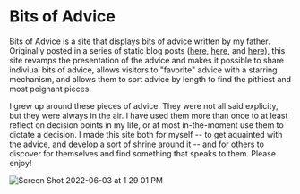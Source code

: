# Bits of Advice

Bits of Advice is a site that displays bits of advice written by my father. Originally posted in a series of static blog posts ([here](https://kk.org/thetechnium/68-bits-of-unsolicited-advice/), [here](https://kk.org/thetechnium/99-additional-bits-of-unsolicited-advice/), and [here](https://kk.org/thetechnium/103-bits-of-advice-i-wish-i-had-known/)), this site revamps the presentation of the advice and makes it possible to share indiviual bits of advice, allows visitors to "favorite" advice with a starring mechanism, and allows them to sort advice by length to find the pithiest and most poignant pieces.

I grew up around these pieces of advice. They were not all said explicity, but they were always in the air. I have used them more than once to at least reflect on decision points in my life, or at most in-the-moment use them to dictate a decision. I made this site both for myself -- to get aquainted with the advice, and develop a sort of shrine around it -- and for others to discover for themselves and find something that speaks to them. Please enjoy!

![Screen Shot 2022-06-03 at 1 29 01 PM](https://user-images.githubusercontent.com/5605355/171947762-28d32437-774c-4efa-843a-e210df1d8ce0.png)
